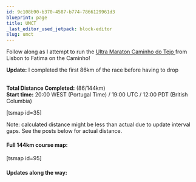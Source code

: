 ```yaml
---
id: 9c108b90-b370-4587-b774-7866129961d3
blueprint: page
title: UMCT
_last_editor_used_jetpack: block-editor
slug: umct
---
```

<!-- wp:paragraph -->
<p>Follow along as I attempt to run the <a rel="noreferrer noopener" aria-label="UMCT (opens in a new tab)" href="http://www.ultracaminhosdotejo.com/" target="_blank">Ultra Maraton Caminho do Tejo </a>from Lisbon to Fatima on the Caminho!</p>
<!-- /wp:paragraph -->

<!-- wp:paragraph -->
<p><strong>Update:</strong> I completed the first 86km of the race before having to drop</p>
<!-- /wp:paragraph -->

<!-- wp:paragraph -->
<p><br><strong>Total Distance Completed:</strong> (86/144km)<br><strong>Start time:</strong> 20:00 WEST (Portugal Time) / 19:00 UTC / 12:00 PDT (British Columbia) </p>
<!-- /wp:paragraph -->

<!-- wp:shortcode -->
[tsmap id=35]
<!-- /wp:shortcode -->

<!-- wp:paragraph -->
<p>Note: calculated distance might be less than actual due to update interval gaps. See the posts below for actual distance.</p>
<!-- /wp:paragraph -->

<!-- wp:heading {"level":4} -->
<h4>Full 144km course map:</h4>
<!-- /wp:heading -->

<!-- wp:shortcode -->
[tsmap  id=95]
<!-- /wp:shortcode -->

<!-- wp:paragraph -->
<p></p>
<!-- /wp:paragraph -->

<!-- wp:heading {"level":4} -->
<h4>Updates along the way:</h4>
<!-- /wp:heading -->

<!-- wp:paragraph -->
<p></p>
<!-- /wp:paragraph -->

<!-- wp:latest-posts {"categories":[{"id":670570609,"count":8,"description":"","link":"https://getoutside.ca/category/umct/","name":"UMCT","slug":"umct","taxonomy":"category","parent":0,"meta":[],"_links":{"self":[{"href":"https://getoutside.ca/wp-json/wp/v2/categories/670570609"}],"collection":[{"href":"https://getoutside.ca/wp-json/wp/v2/categories"}],"about":[{"href":"https://getoutside.ca/wp-json/wp/v2/taxonomies/category"}],"wp:post_type":[{"href":"https://getoutside.ca/wp-json/wp/v2/posts?categories=670570609"}],"curies":[{"name":"wp","href":"https://api.w.org/{rel}","templated":true}]}}],"postsToShow":12,"displayPostContent":true,"displayPostContentRadio":"full_post"} /-->
